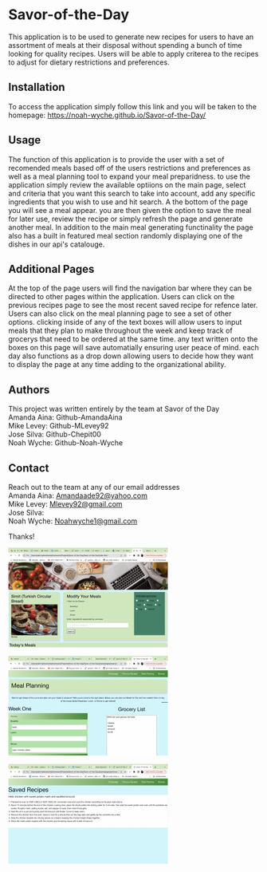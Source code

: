 # Savor-of-the-Day

This application is to be used to generate new recipes for users to have an assortment of meals at their disposal without spending a bunch of time looking for quality recipes. Users will be able to apply criterea to the recipes to adjust for dietary restrictions and preferences.

## Installation

To access the application simply follow this link and you will be taken to the homepage: https://noah-wyche.github.io/Savor-of-the-Day/

## Usage

The function of this application is to provide the user with a set of recomended meals based off of the users restrictions and preferences as well as a meal planning tool to expand your meal preparidness. to use the application simply review the available optiions on the main page, select and criteria that you want this search to take into account, add any specific ingredients that you wish to use and hit search. A the bottom of the page you will see a meal appear. you are then given the option to save the meal for later use, review the recipe or simply refresh the page and generate another meal. In addition to the main meal generating functinality the page also has a built in featured meal section randomly displaying one of the dishes in our api's catalouge.

## Additional Pages

At the top of the page users will find the navigation bar where they can be directed to other pages within the application. Users can click on the previous recipes page to see the most recent saved recipe for refence later. Users can also click on the meal planning page to see a set of other options. clicking inside of any of the text boxes will allow users to input meals that they plan to make throughout the week and keep track of grocerys that need to be ordered at the same time. any text written onto the boxes on this page will save automatially ensuring user peace of mind. each day also functions as a drop down allowing users to decide how they want to display the page at any time adding to the organizational ability.

## Authors

This project was written entirely by the team at Savor of the Day<br>
Amanda Aina: Github-AmandaAina<br>
Mike Levey: Github-MLevey92<br>
Jose Silva: Github-Chepit00<br>
Noah Wyche: Github-Noah-Wyche<br>

## Contact

Reach out to the team at any of our email addresses<br>
Amanda Aina: Amandaade92@yahoo.com<br>
Mike Levey: Mlevey92@gmail.com<br>
Jose Silva:<br>
Noah Wyche: Noahwyche1@gmail.com<br>

Thanks!

![Screenshot of the homepage](./assets/images/Screen%20Shot%202023-11-06%20at%2012.11.00%20PM%20Small.jpeg "screenshot of homepage")

![Screenshot of the Meal Planning page](./assets/images/Screen%20Shot%202023-11-06%20at%2012.38.38%20PM%20Small.jpeg "screenshot of meal planning page")

![Screenshot of the previous meals page](./assets/images/Screen%20Shot%202023-11-06%20at%2012.41.31%20PM%20Small.jpeg "Screenshot of the previous meals page")

